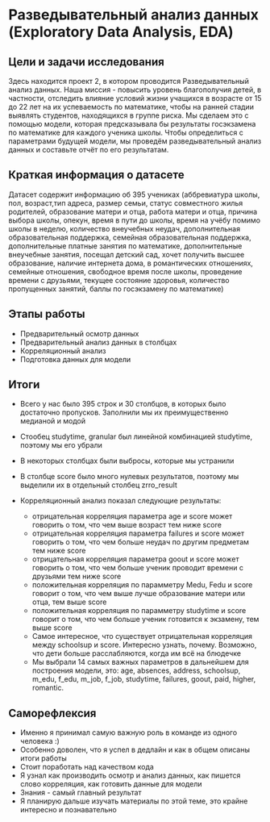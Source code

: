 
# Разведывательный анализ данных (Exploratory Data Analysis, EDA)


## Цели и задачи исследования

Здесь находится проект 2, в котором проводится Разведывательный анализ данных. Наша миссия - повысить уровень благополучия детей, в частности, отследить влияние условий жизни учащихся в возрасте от 15 до 22 лет на их успеваемость по математике, чтобы на ранней стадии выявлять студентов, находящихся в группе риска. 
Мы сделаем это с помощью модели, которая предсказывала бы результаты госэкзамена по математике для каждого ученика школы. Чтобы определиться с параметрами будущей модели, мы проведём разведывательный анализ данных и составьте отчёт по его результатам. 



## Краткая информация о датасете

Датасет содержит информацию об 395 учениках (аббревиатура школы, пол, возраст,тип адреса, размер семьи, статус совместного жилья родителей, образование матери и отца, работа матери и отца, причина выбора школы, опекун, время в пути до школы, время на учёбу помимо школы в неделю, количество внеучебных неудач, дополнительная образовательная поддержка, семейная образовательная поддержка, дополнительные платные занятия по математике, дополнительные внеучебные занятия, посещал детский сад, хочет получить высшее образование, наличие интернета дома, в романтических отношениях, семейные отношения, свободное время после школы, проведение времени с друзьями, текущее состояние здоровья, количество пропущенных занятий, баллы по госэкзамену по математике)

## Этапы работы

- Предварительный осмотр данных
- Предварительный анализ данных в столбцах
- Корреляционный анализ
- Подготовка данных для модели


## Итоги

- Всего у нас было 395 строк и 30 столбцов, в которых было достаточно пропусков. Заполнили мы их преимущественно медианой и модой
- Стообец studytime, granular был линейной комбинацией studytime, поэтому мы его убрали
- В некоторых столбцах были выбросы, которые мы устранили
- В столбце score было много нулевых результатов, поэтому мы выделили их в отдельный столбец zrro_result
- Корреляционный анализ показал следующие результаты:

    - отрицательная корреляция параметра age и score может говорить о том, что чем выше возраст тем ниже score
    - отрицательная корреляция параметра failures и score может говорить о том, что чем больше неудач по другим предметам тем ниже score
    - отрицательная корреляция параметра goout и score может говорить о том, что чем больше ученик проводит времени с друзьями тем ниже score
    - положительная корреляция по парамметру Medu, Fedu и score говорит о том, что чем выше лучше образование матери или отца, тем выше score
    - положительная корреляция по парамметру studytime и score говорит о том, что чем больше ученик готовится к экзамену, тем выше score
    - Самое интересное, что существует отрицательная корреляция между schoolsup и score. Интересно узнать, почему. Возможно, что дети больше расслабляются, когда им всё на блюдечке
    - Мы выбрали 14 cамых важных параметров в дальнейшем для построения модели, это: age, absences, address, schoolsup, m_edu, f_edu, m_job, f_job, studytime, failures, goout, paid, higher, romantic.
    
## Саморефлексия

- Именно я принимал самую важную роль в команде из одного человека :)
- Особенно доволен, что я успел в дедлайн и как в общем описаны итоги работы
- Стоит поработать над качеством кода
- Я узнал как производить осмотр и анализ данных, как пишется слово корреляция, как готовить данные для модели
- Знания - самый главный результат
- Я планирую дальше изучать материалы по этой теме, это крайне интересно и познавательно

```python

```
